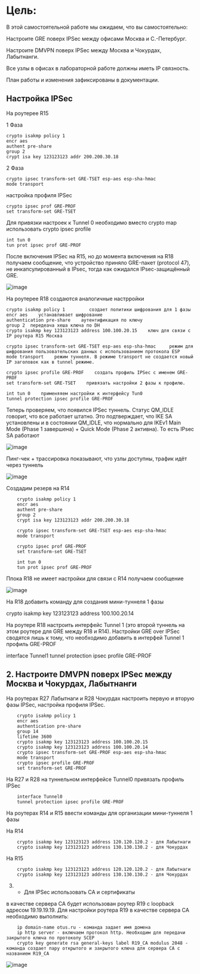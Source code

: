 # Цель:

В этой самостоятельной работе мы ожидаем, что вы самостоятельно:

Настроите GRE поверх IPSec между офисами Москва и С.-Петербург.
    
Настроите DMVPN поверх IPSec между Москва и Чокурдах, Лабытнанги.
    
Все узлы в офисах в лабораторной работе должны иметь IP связность.
    
План работы и изменения зафиксированы в документации.


## Настройка IPSec

На роутерее R15

1 Фаза

    crypto isakmp policy 1
    encr aes
    authent pre-share       
    group 2
    crypt isa key 123123123 addr 200.200.30.18

2 Фаза

    crypto ipsec transform-set GRE-TSET esp-aes esp-sha-hmac
    mode transport
    
настройка профиля IPSec

    crypto ipsec prof GRE-PROF
    set transform-set GRE-TSET

Для привязки настроек к Tunnel 0 необходимо вместо crypto map использовать crypto ipsec profile

    int tun 0
    tun prot ipsec prof GRE-PROF

 
После включения IPSec на R15, но до момента включения на R18 получаем сообщение, что устройство приняло GRE-пакет (protocol 47), не инкапсулированный в IPsec, тогда как ожидался IPsec-защищённый GRE.

![image](https://github.com/user-attachments/assets/b14cc759-bb34-4f6e-83bb-5c606b357454)

 На роутерее R18 создаются аналогичные настрройки

    crypto isakmp policy 1         создает политики шифрования для 1 фазы
    encr aes    устанавливает шифрование
    authentication pre-share    аутентификация по ключу
    group 2  передеача хеша ключа по DH
    crypto isakmp key 123123123 address 100.100.20.15    ключ для связи с IP роутера R15 Москва

    crypto ipsec transform-set GRE-TSET esp-aes esp-sha-hmac     режим для шифрования пользовательских данных с использованием протокола ESP
    mode transport    режим туннеля. В режиме transport не создается новый IP заголовок как в tunnel режиме.

    crypto ipsec profile GRE-PROF    создать профиль IPSec с именем GRE-PROF
    set transform-set GRE-TSET    привязать настройки 2 фазы к профилю.

    int tun 0    применяяем настройки к интерфейсу Tun0
    tunnel protection ipsec profile GRE-PROF

Теперь проверяем, что появился  IPSec туннель. Статус  QM_IDLE говорит, что все работает штатно. Это подтверждает, что IKE SA установлены и в состоянии QM_IDLE, что нормально для IKEv1 Main Mode (Phase 1 завершена) + Quick Mode (Phase 2 активна). То есть IPsec SA работают

![image](https://github.com/user-attachments/assets/3619c4b1-9112-494a-8f7c-f68881203e1c)

Пинг-чек + трассировка показывают, что узлы доступны, трафик идёт через туннель

![image](https://github.com/user-attachments/assets/9fc13282-749a-4c81-8b5a-46d326235df4)

Создадим резерв на R14

        crypto isakmp policy 1
        encr aes
        authent pre-share       
        group 2
        crypt isa key 123123123 addr 200.200.30.18

        crypto ipsec transform-set GRE-TSET esp-aes esp-sha-hmac
        mode transport

        crypto ipsec prof GRE-PROF
        set transform-set GRE-TSET

        int tun 0
        tun prot ipsec prof GRE-PROF

Ппока R18 не имеет настройки для связи с R14 получаем сообщение

![image](https://github.com/user-attachments/assets/05c50c84-9270-4378-84bd-4724aa48c149)

На R18 добавить команду для создания мини-туннеля 1 фазы

crypto isakmp key 123123123 address 100.100.20.14

На роутере R18 настроить интерфейс Tunnel 1 (это второй туннель на этом роутере для GRE между R18 и R14). Настройки GRE over IPSec сводятся лишь к тому, что необходимо добавить в интерфей Tunnel 1 профиль GRE-PROF

interface Tunnel1
tunnel protection ipsec profile GRE-PROF


## 2. Настроите DMVPN поверх IPSec между Москва и Чокурдах, Лабытнанги

На роутерах R27 Лабытнаги и R28 Чокурдах настроить первую и вторую фазы IPSec, настройка профиля IPSec.

        crypto isakmp policy 1
        encr aes
        authentication pre-share
        group 14
        lifetime 3600
        crypto isakmp key 123123123 address 100.100.20.15
        crypto isakmp key 123123123 address 100.100.20.14
        crypto ipsec transform-set GRE-PROF esp-aes esp-sha-hmac
        mode transport
        crypto ipsec profile GRE-PROF
        set transform-set GRE-PROF

На R27 и R28 на туннельном интерфейсе Tunnel0 привязать профиль IPSec

        interface Tunnel0
        tunnel protection ipsec profile GRE-PROF

На роутерах R14 и R15 ввести команды для организации мини-туннеля 1 фазы

 На R14

        crypto isakmp key 123123123 address 120.120.120.2 - для Лабытнаги
        crypto isakmp key 123123123 address 130.130.130.2 - для Чокурдах

На R15

        crypto isakmp key 123123123 address 120.120.120.2 - для Лабытнаги
        crypto isakmp key 123123123 address 130.130.130.2 - для Чокурдах 

3. * Для IPSec использовать CA и сертификаты
  
  в качестве сервера CA будет использован роутер R19 c loopback адресом 19.19.19.19. Для настройки роутера R19 в качестве сервера CA необходимо выполнить:

        ip domain-name otus.ru - команда задает имя домена      
        ip http server - включаем протокол http. Необходим для передачи закрытого ключа по протоколу SCEP
        crypto key generate rsa general-keys label R19_CA modulus 2048 - команда создает пару открытого и закрытого ключа для сервера CA с названием R19_CA

![image](https://github.com/user-attachments/assets/e19277d6-d736-49c4-963f-017b3848bd7a)

